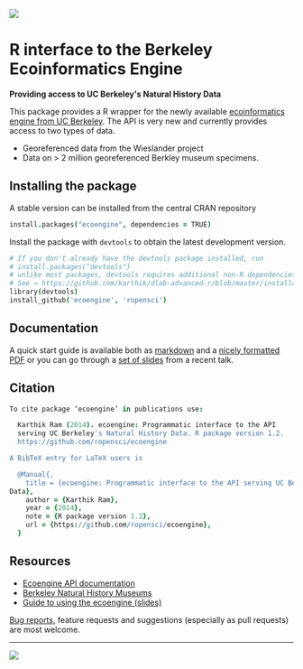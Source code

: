 
![](https://travis-ci.org/ropensci/ecoengine.png?branch=master)


# R interface to the Berkeley Ecoinformatics Engine


**Providing access to UC Berkeley's Natural History Data**


This package provides a R wrapper for the newly available [ecoinformatics engine from UC Berkeley](http://ecoengine.berkeley.edu/). The API is very new and currently provides access to two types of data.

* Georeferenced data from the Wieslander project
* Data on > 2 million georeferenced Berkley museum specimens.

## Installing the package

A stable version can be installed from the central CRAN repository

```coffee
install.packages("ecoengine", dependencies = TRUE)
```


Install the package with `devtools` to obtain the latest development version.

```coffee
# If you don't already have the devtools package installed, run
# install.packages("devtools")
# unlike most packages, devtools requires additional non-R dependencies depending on your OS. 
# See → https://github.com/karthik/dlab-advanced-r/blob/master/installation.md#installation
library(devtools)
install_github('ecoengine', 'ropensci')
```

## Documentation

A quick start guide is available both as [markdown](https://github.com/ropensci/ecoengine/blob/master/inst/Using_ecoengine.md) and a [nicely formatted PDF](https://github.com/ropensci/ecoengine/blob/master/inst/Using_ecoengine.pdf?raw=true) or you can go through a [set of slides](http://karthik.github.io/eeguide) from a recent talk.

## Citation

```coffee
To cite package ‘ecoengine’ in publications use:

  Karthik Ram (2014). ecoengine: Programmatic interface to the API
  serving UC Berkeley's Natural History Data. R package version 1.2.
  https://github.com/ropensci/ecoengine

A BibTeX entry for LaTeX users is

  @Manual{,
    title = {ecoengine: Programmatic interface to the API serving UC Berkeley's Natural History
Data},
    author = {Karthik Ram},
    year = {2014},
    note = {R package version 1.2},
    url = {https://github.com/ropensci/ecoengine},
  }
```

## Resources

* [Ecoengine API documentation](http://ecoengine.berkeley.edu/developers/)
* [Berkeley Natural History Museums](http://bnhm.berkeley.edu/)
* [Guide to using the ecoengine (slides)](http://karthik.github.io/eeguide)


[Bug reports](https://github.com/ropensci/ecoengine/issues/new), feature requests and suggestions (especially as pull requests) are most welcome. 

---

[![](http://ropensci.org/public_images/github_footer.png)](http://ropensci.org)